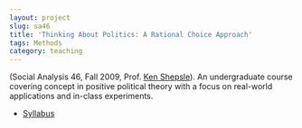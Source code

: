 ```yaml
---
layout: project
slug: sa46
title: 'Thinking About Politics: A Rational Choice Approach'
tags: Methods
category: teaching
---
```


(Social Analysis 46, Fall 2009, Prof. [Ken Shepsle][ks]). An
undergraduate course covering concept in positive political theory
with a focus on real-world applications and in-class experiments.
  
* [Syllabus][]

[ks]: http://scholar.harvard.edu/kshepsle/home
[Syllabus]: /files/teaching/sa46-syllabus.pdf
